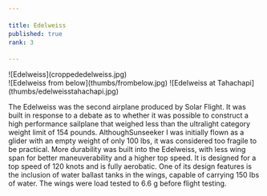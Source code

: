 ```yaml
---

title: Edelweiss
published: true
rank: 3

---
```


<div class="img-full">
![Edelweiss](croppededelweiss.jpg)
</div>

<div class="img-dv">
![Edelweiss from below](thumbs/frombelow.jpg)
![Edelweiss at Tahachapi](thumbs/edelweisstahachapi.jpg)
</div>

The Edelweiss was the second airplane produced by Solar Flight. It was built in response to a debate as to whether it was possible to construct a high performance sailplane that weighed less than the ultralight category weight limit of 154 pounds. AlthoughSunseeker I was initially flown as a glider with an empty weight of only 100 lbs, it was considered too fragile to be practical. More durability was built into the Edelweiss, with less wing span for better maneuverability and a higher top speed. It is designed for a top speed of 120 knots and is fully aerobatic. One of its design features is the inclusion of water ballast tanks in the wings, capable of carrying 150 lbs of water. The wings were load tested to 6.6 g before flight testing.








